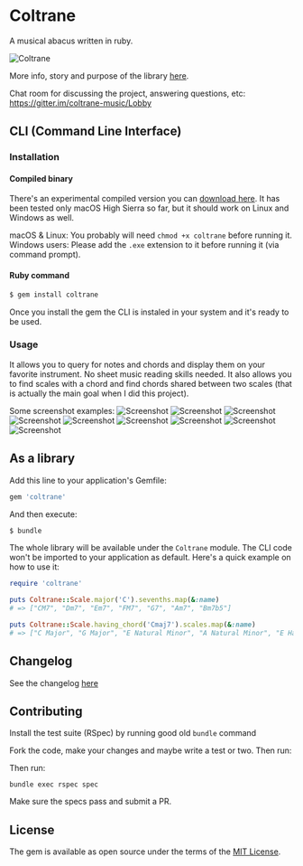 # Coltrane

A musical abacus written in ruby.

![Coltrane](img/coltrane-logo.png)

More info, story and purpose of the library [here](https://medium.com/@pedrozath/so-i-wrote-a-library-to-help-me-compose-music-ddb4ae7c8227).

Chat room for discussing the project, answering questions, etc:
https://gitter.im/coltrane-music/Lobby

## CLI (Command Line Interface)

### Installation

#### Compiled binary

There's an experimental compiled version you can [download here](https://raw.githubusercontent.com/pedrozath/coltrane/master/dist/coltrane). It has been tested only macOS High Sierra so far, but it should work on Linux and Windows as well.

macOS & Linux: You probably will need `chmod +x coltrane` before running it.
Windows users: Please add the `.exe` extension to it before running it (via command prompt).

#### Ruby command

```bash
$ gem install coltrane
```

Once you install the gem the CLI is instaled in your system and it's ready to be used.

### Usage

It allows you to query for notes and chords and display them on your favorite instrument. No sheet music reading skills needed. It also allows you to find scales with a chord and find chords shared between two scales (that is actually the main goal when I did this project).

Some screenshot examples:
![Screenshot](img/screen-3.png)
![Screenshot](img/screen-2.png)
![Screenshot](img/screen-9.png)
![Screenshot](img/screen-8.png)
![Screenshot](img/screen-10.png)
![Screenshot](img/screen-1.png)
![Screenshot](img/screen-4.png)
![Screenshot](img/screen-5.png)
![Screenshot](img/screen-6.png)


## As a library

Add this line to your application's Gemfile:

```ruby
gem 'coltrane'
```

And then execute:
```sh
$ bundle
```

The whole library will be available under the `Coltrane` module. The CLI code won't be imported to your application as default. Here's a quick example on how to use it:

```ruby
require 'coltrane'

puts Coltrane::Scale.major('C').sevenths.map(&:name)
# => ["CM7", "Dm7", "Em7", "FM7", "G7", "Am7", "Bm7b5"]

puts Coltrane::Scale.having_chord('Cmaj7').scales.map(&:name)
# => ["C Major", "G Major", "E Natural Minor", "A Natural Minor", "E Harmonic Minor", "B Flamenco"]
```

## Changelog

See the changelog [here](CHANGELOG.MD)

## Contributing

Install the test suite (RSpec) by running good old `bundle` command

Fork the code, make your changes and maybe write a test or two. Then run:

Then run:
```
bundle exec rspec spec
```

Make sure the specs pass and submit a PR.

## License

The gem is available as open source under the terms of the [MIT License](http://opensource.org/licenses/MIT).

